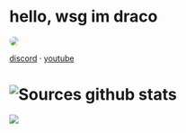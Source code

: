 # hello, wsg im draco 

<img src="https://data.whicdn.com/images/349683796/original.gif" style="border-radius: 95%;">

<a href="https://discord.bio/p/8203">discord</a> 
·
<a href="https://www.youtube.com/channel/UCz6rQbYu6HIw6bq9U9bMZlg">youtube</a>

# ![Sources github stats](https://github-readme-stats.vercel.app/api?username=codeinelov&show_icons=true&theme=dark)
<a href="https://github.com/31th?tab=repositories">
  <img align="center" src="https://github-readme-stats.vercel.app/api/top-langs/?username=codeinelov&theme=dark&layout=compact" />
  
